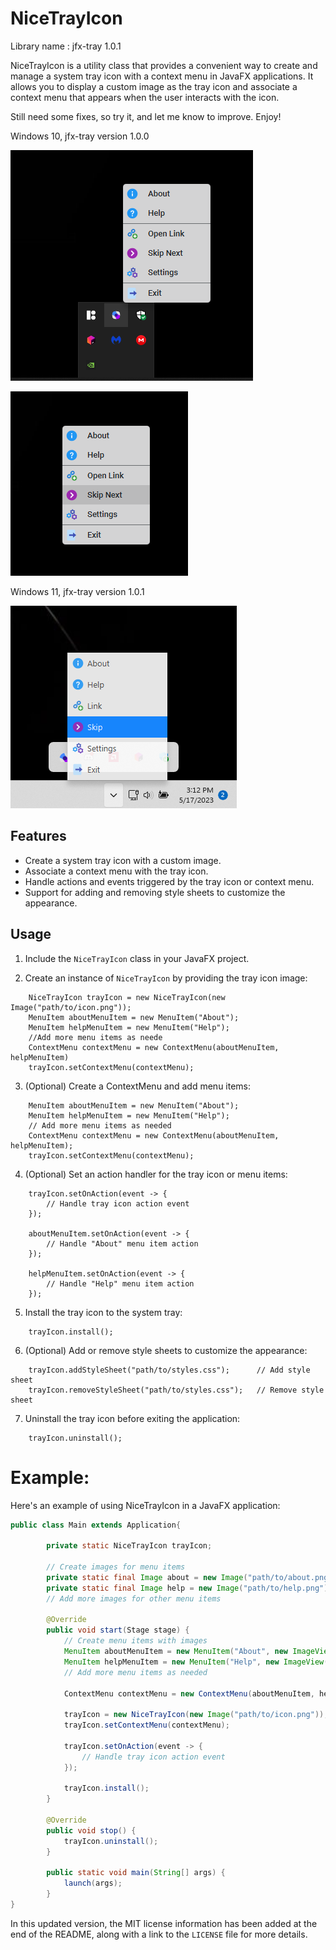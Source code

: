 # NiceTrayIcon
Library name : jfx-tray 1.0.1

NiceTrayIcon is a utility class that provides a convenient way to create and manage a system tray icon
with a context menu in JavaFX applications. It allows you to display a custom image as the tray 
icon and associate a context menu that appears when the user interacts with the icon.

Still need some fixes, so try it, and let me know to improve. Enjoy!

Windows 10, jfx-tray version 1.0.0

![NiceTrayIcon](/tray.png)

![NiceTrayIcon Hover](/tray-hover.png)


Windows 11, jfx-tray version 1.0.1

![NiceTrayIcon Hover](/tray-w11.png)


## Features

- Create a system tray icon with a custom image.
- Associate a context menu with the tray icon.
- Handle actions and events triggered by the tray icon or context menu.
- Support for adding and removing style sheets to customize the appearance.

## Usage

1. Include the `NiceTrayIcon` class in your JavaFX project.

2. Create an instance of `NiceTrayIcon` by providing the tray icon image:

```
    NiceTrayIcon trayIcon = new NiceTrayIcon(new Image("path/to/icon.png"));
    MenuItem aboutMenuItem = new MenuItem("About");
    MenuItem helpMenuItem = new MenuItem("Help");
    //Add more menu items as neede
    ContextMenu contextMenu = new ContextMenu(aboutMenuItem, helpMenuItem)
    trayIcon.setContextMenu(contextMenu);
```

3. (Optional) Create a ContextMenu and add menu items:

```
    MenuItem aboutMenuItem = new MenuItem("About");
    MenuItem helpMenuItem = new MenuItem("Help");
    // Add more menu items as needed
    ContextMenu contextMenu = new ContextMenu(aboutMenuItem, helpMenuItem);
    trayIcon.setContextMenu(contextMenu);
```

4. (Optional) Set an action handler for the tray icon or menu items:

```
    trayIcon.setOnAction(event -> {
        // Handle tray icon action event
    });
    
    aboutMenuItem.setOnAction(event -> {
        // Handle "About" menu item action
    });
    
    helpMenuItem.setOnAction(event -> {
        // Handle "Help" menu item action
    });

```

5. Install the tray icon to the system tray:

```
    trayIcon.install();
```


6. (Optional) Add or remove style sheets to customize the appearance:

```
    trayIcon.addStyleSheet("path/to/styles.css");      // Add style sheet
    trayIcon.removeStyleSheet("path/to/styles.css");   // Remove style sheet
```

7. Uninstall the tray icon before exiting the application:

```
    trayIcon.uninstall();
```

# Example:
Here's an example of using NiceTrayIcon in a JavaFX application:


```java
public class Main extends Application{

        private static NiceTrayIcon trayIcon;

        // Create images for menu items
        private static final Image about = new Image("path/to/about.png");
        private static final Image help = new Image("path/to/help.png");
        // Add more images for other menu items

        @Override
        public void start(Stage stage) {
            // Create menu items with images
            MenuItem aboutMenuItem = new MenuItem("About", new ImageView(about));
            MenuItem helpMenuItem = new MenuItem("Help", new ImageView(help));
            // Add more menu items as needed

            ContextMenu contextMenu = new ContextMenu(aboutMenuItem, helpMenuItem);

            trayIcon = new NiceTrayIcon(new Image("path/to/icon.png"));
            trayIcon.setContextMenu(contextMenu);

            trayIcon.setOnAction(event -> {
                // Handle tray icon action event
            });

            trayIcon.install();
        }

        @Override
        public void stop() {
            trayIcon.uninstall();
        }

        public static void main(String[] args) {
            launch(args);
        }
}
```



In this updated version, the MIT license information has been added
at the end of the README, along with a link to the `LICENSE` file for more details.
